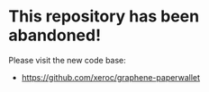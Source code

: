 # This repository has been abandoned!

Please visit the new code base:

* https://github.com/xeroc/graphene-paperwallet
